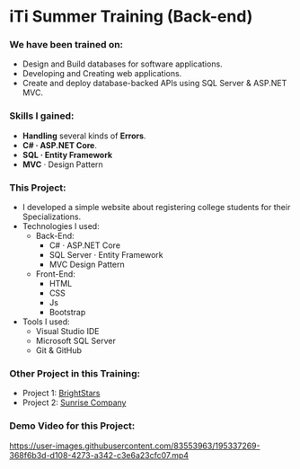 # iTi Summer Training (Back-end)

### We have been trained on:
- Design and Build databases for software applications.
- Developing and Creating web applications.
- Create and deploy database-backed APIs using SQL Server & ASP.NET MVC.

### Skills I gained:
- **Handling** several kinds of **Errors**.
- **C# · ASP.NET Core**.
- **SQL · Entity Framework**
- **MVC** · Design Pattern

### This Project:
- I developed a simple website about registering college students for their Specializations.
- Technologies I used:
  - Back-End:
    - C# · ASP.NET Core
    - SQL Server · Entity Framework
    - MVC Design Pattern
  - Front-End:
    - HTML
    - CSS
    - Js
    - Bootstrap
- Tools I used:
  - Visual Studio IDE
  - Microsoft SQL Server
  - Git & GitHub
  
### Other Project in this Training:
- Project 1: <a href="https://github.com/mahmoudhaney/BrightStars" target="blank">BrightStars</a>
- Project 2: <a href="https://github.com/mahmoudhaney/SunriseCompany" target="blank">Sunrise Company</a>

### Demo Video for this Project:




https://user-images.githubusercontent.com/83553963/195337269-368f6b3d-d108-4273-a342-c3e6a23cfc07.mp4


